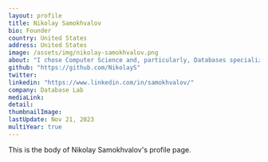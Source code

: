 ```yaml
---
layout: profile
title: Nikolay Samokhvalov
bio: Founder
country: United States
address: United States
image: /assets/img/nikolay-samokhvalov.png
about: "I chose Computer Science and, particularly, Databases specialization almost in the beginning – and stick to it, without regrets. Databases are at heart of nearly any computer system!"
github: "https://github.com/NikolayS"
twitter:
linkedin: "https://www.linkedin.com/in/samokhvalov/"
company: Database Lab
mediaLink:
detail: 
thumbnailImage:
lastUpdate: Nov 21, 2023
multiYear: true
---
```


This is the body of Nikolay Samokhvalov's profile page.
